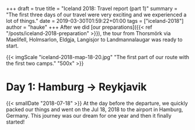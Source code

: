 +++
draft = true
title = "Iceland 2018: Travel report (part 1)"
summary = "The first three days of our travel were very exciting and we experienced a lot of things."
date = 2019-03-30T01:59:22+01:00
tags = ["iceland-2018"]
author = "hauke"
+++
After we did [our preparations]({{< ref "/posts/iceland-2018-preparation" >}}), the tour from Thorsmörk via Maelifell, Holmsarlon, Eldgja, Langisjor to Landmannalaugar was ready to start.

{{< imgScale "iceland-2018-map-18-20.jpg" "The first part of our route with the first two camps." "500x" >}}

# Day 1: Hamburg → Reykjavik
{{< smallDate "2018-07-18" >}}
At the day before the departure, we quickly packed our things and went on the Jul 18, 2018 to the airport in Hamburg, Germany.
This journey was our dream for one year and then it finally started!
